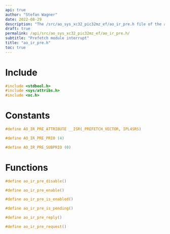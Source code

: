 ```yaml
---
api: true
author: "Stefan Wagner"
date: 2022-08-29
description: "The /src/ao_sys_xc32_pic32mz_ef/ao_ir_pre.h file of the ao real-time operating system."
draft: true
permalink: /api/src/ao_sys_xc32_pic32mz_ef/ao_ir_pre.h/
subtitle: "Prefetch module interrupt"
title: "ao_ir_pre.h"
toc: true
---
```


# Include

```c
#include <stdbool.h>
#include <sys/attribs.h>
#include <xc.h>
```

# Constants

```c
#define AO_IR_PRE_ATTRIBUTE __ISR(_PREFETCH_VECTOR, IPL4SRS)
```

```c
#define AO_IR_PRE_PRIO (4)
```

```c
#define AO_IR_PRE_SUBPRIO (0)
```

# Functions

```c
#define ao_ir_pre_disable()
```

```c
#define ao_ir_pre_enable()
```

```c
#define ao_ir_pre_is_enabled()
```

```c
#define ao_ir_pre_is_pending()
```

```c
#define ao_ir_pre_reply()
```

```c
#define ao_ir_pre_request()
```
